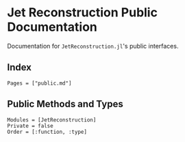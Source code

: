 # Jet Reconstruction Public Documentation

Documentation for `JetReconstruction.jl`'s public interfaces.

## Index

```@index
Pages = ["public.md"]
```

## Public Methods and Types

```@autodocs
Modules = [JetReconstruction]
Private = false
Order = [:function, :type]
```
